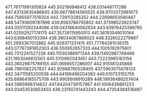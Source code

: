 471.76171991305824
445.502186946412
438.031446717286
447.43133635486845
436.66778614560525
439.9703372961673
444.75855977518324
442.729113285352
444.22698653590487
448.54793609787896
439.8563786795802
441.37398523923747
444.05511292244086
439.04318640062934
443.63976425398795
441.02592927174175
447.35726115950513
441.36193549010164
443.6368450153394
438.38034067869023
448.3326022279867
451.2993367012882
445.929371231415
451.77784281036315
443.07767391852303
436.550952657333
444.1005192975601
440.7312241527226
440.11530386971344
439.11492987748466
431.1953048812563
445.5110892043451
443.72223965183156
443.36029675789155
441.0699057286007
442.915581245868
446.7981082257827
442.92888760528405
437.5963075678133
442.34711565200536
444.64188496204383
449.510733155755
435.68864185575706
443.9905608910289
448.19936486257404
444.5985988314622
447.64204736157967
441.1006436661223
443.93453530653403
438.23150741443243
444.47354384516467